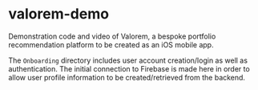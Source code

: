 # valorem-demo
Demonstration code and video of Valorem, a bespoke portfolio recommendation platform to be created as an iOS mobile app.

The ```Onboarding``` directory includes user account creation/login as well as authentication. The initial connection to Firebase is made here in order to allow user profile information to be created/retrieved from the backend.
